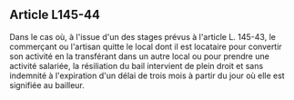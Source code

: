 Article L145-44
----
Dans le cas où, à l'issue d'un des stages prévus à l'article L. 145-43, le
commerçant ou l'artisan quitte le local dont il est locataire pour convertir son
activité en la transférant dans un autre local ou pour prendre une activité
salariée, la résiliation du bail intervient de plein droit et sans indemnité à
l'expiration d'un délai de trois mois à partir du jour où elle est signifiée au
bailleur.
